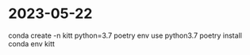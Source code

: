 # 2023-05-22

conda create -n kitt python=3.7
poetry env use python3.7
poetry install
conda env kitt
